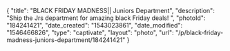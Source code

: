 {
    "title": "BLACK FRIDAY MADNESS|| Juniors Department",
    "description": "Ship the Jrs department for amazing black Friday deals! ",
    "photoId": "184241421",
    "date_created": "1543023861",
    "date_modified": "1546466826",
    "type": "captivate",
    "layout": "photo",
    "url": "\/p\/black-friday-madness-juniors-department\/184241421"
}